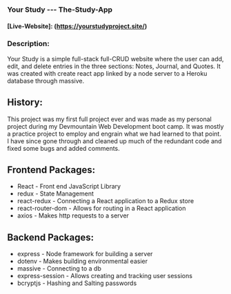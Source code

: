 ### Your Study --- The-Study-App
#### [Live-Website]: (https://yourstudyproject.site/)

### Description:
Your Study is a simple full-stack full-CRUD website where the user can add, edit, and delete entries in the three sections: Notes, Journal, and Quotes. It was created with create react app linked by a node server to a Heroku database through massive.

## History:
This project was my first full project ever and was made as my personal project during my Devmountain Web Development boot camp. It was mostly a practice project to employ and engrain what we had learned to that point. I have since gone through and cleaned up much of the redundant code and fixed some bugs and added comments. 

## Frontend Packages:
*  React - Front end JavaScript Library
*  redux - State Management
*  react-redux - Connecting a React application to a Redux store
*  react-router-dom - Allows for routing in a React application
* axios - Makes http requests to a server

## Backend Packages:
*  express - Node framework for building a server
*  dotenv - Makes building environmental easier
*  massive - Connecting to a db
*  express-session - Allows creating and tracking user sessions
*  bcryptjs - Hashing and Salting passwords